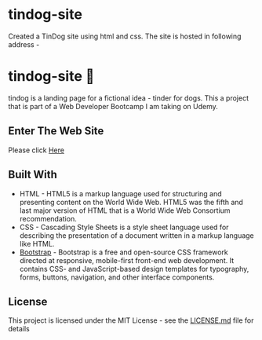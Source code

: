 # tindog-site 
Created a TinDog site using html and css.
The site is hosted in following address - 

# tindog-site 🐶

tindog is a landing page for a fictional idea - tinder for dogs.
This a project that is part of a Web Developer Bootcamp I am taking on Udemy.

## Enter The Web Site

Please click [Here](https://tomerguttman.github.io/tindog-site/)

## Built With

* HTML - HTML5 is a markup language used for structuring and presenting content on the World Wide Web. HTML5 was the fifth and last major version of HTML that is a World Wide Web Consortium recommendation. 
* CSS - Cascading Style Sheets is a style sheet language used for describing the presentation of a document written in a markup language like HTML.
* [Bootstrap](https://getbootstrap.com/) - Bootstrap is a free and open-source CSS framework directed at responsive, mobile-first front-end web development. It contains CSS- and JavaScript-based design templates for typography, forms, buttons, navigation, and other interface components. 

## License

This project is licensed under the MIT License - see the [LICENSE.md](LICENSE.md) file for details
